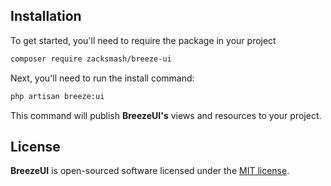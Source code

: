 
<a name="installation"></a>
## Installation

To get started, you'll need to require the package in your project

```bash
composer require zacksmash/breeze-ui
```

Next, you'll need to run the install command:

```bash
php artisan breeze:ui
```

This command will publish **BreezeUI's** views and resources to your project.

## License

**BreezeUI** is open-sourced software licensed under the [MIT license](LICENSE.md).
